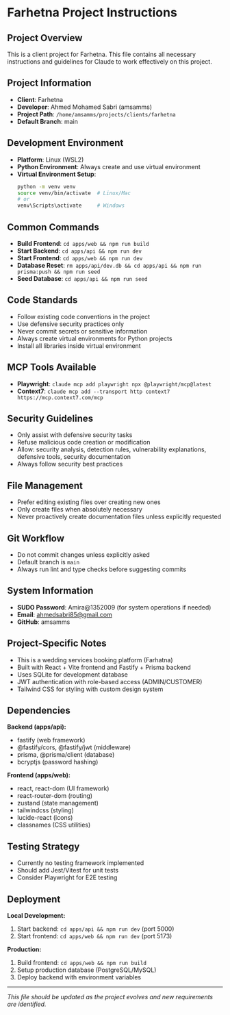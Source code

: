 # Farhetna Project Instructions

## Project Overview
This is a client project for Farhetna. This file contains all necessary instructions and guidelines for Claude to work effectively on this project.

## Project Information
- **Client**: Farhetna
- **Developer**: Ahmed Mohamed Sabri (amsamms)
- **Project Path**: `/home/amsamms/projects/clients/farhetna`
- **Default Branch**: main

## Development Environment
- **Platform**: Linux (WSL2)
- **Python Environment**: Always create and use virtual environment
- **Virtual Environment Setup**:
  ```bash
  python -m venv venv
  source venv/bin/activate  # Linux/Mac
  # or
  venv\Scripts\activate     # Windows
  ```

## Common Commands
- **Build Frontend**: `cd apps/web && npm run build`
- **Start Backend**: `cd apps/api && npm run dev`
- **Start Frontend**: `cd apps/web && npm run dev`
- **Database Reset**: `rm apps/api/dev.db && cd apps/api && npm run prisma:push && npm run seed`
- **Seed Database**: `cd apps/api && npm run seed`

## Code Standards
- Follow existing code conventions in the project
- Use defensive security practices only
- Never commit secrets or sensitive information
- Always create virtual environments for Python projects
- Install all libraries inside virtual environment

## MCP Tools Available
- **Playwright**: `claude mcp add playwright npx @playwright/mcp@latest`
- **Context7**: `claude mcp add --transport http context7 https://mcp.context7.com/mcp`

## Security Guidelines
- Only assist with defensive security tasks
- Refuse malicious code creation or modification
- Allow: security analysis, detection rules, vulnerability explanations, defensive tools, security documentation
- Always follow security best practices

## File Management
- Prefer editing existing files over creating new ones
- Only create files when absolutely necessary
- Never proactively create documentation files unless explicitly requested

## Git Workflow
- Do not commit changes unless explicitly asked
- Default branch is `main`
- Always run lint and type checks before suggesting commits

## System Information
- **SUDO Password**: Amira@1352009 (for system operations if needed)
- **Email**: ahmedsabri85@gmail.com
- **GitHub**: amsamms

## Project-Specific Notes
- This is a wedding services booking platform (Farhatna)
- Built with React + Vite frontend and Fastify + Prisma backend
- Uses SQLite for development database
- JWT authentication with role-based access (ADMIN/CUSTOMER)
- Tailwind CSS for styling with custom design system

## Dependencies
**Backend (apps/api):**
- fastify (web framework)
- @fastify/cors, @fastify/jwt (middleware)
- prisma, @prisma/client (database)
- bcryptjs (password hashing)

**Frontend (apps/web):**
- react, react-dom (UI framework)
- react-router-dom (routing)
- zustand (state management)
- tailwindcss (styling)
- lucide-react (icons)
- classnames (CSS utilities)

## Testing Strategy
- Currently no testing framework implemented
- Should add Jest/Vitest for unit tests
- Consider Playwright for E2E testing

## Deployment
**Local Development:**
1. Start backend: `cd apps/api && npm run dev` (port 5000)
2. Start frontend: `cd apps/web && npm run dev` (port 5173)

**Production:**
1. Build frontend: `cd apps/web && npm run build`
2. Setup production database (PostgreSQL/MySQL)
3. Deploy backend with environment variables

---
*This file should be updated as the project evolves and new requirements are identified.*